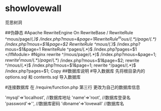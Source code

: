 # showlovewall
觅思树洞

##伪静态
#Apache
<IfModule mod_rewrite.c>
RewriteEngine On
RewriteBase /
RewriteRule ^mous/page/(.*)$ /index.php?mous=&page=$1
RewriteRule ^mous/(.*)/page/(.*)$ /index.php?mous=$1&page=$2
RewriteRule ^mous/(.*)$ /index.php?mous=$1&page=1
RewriteRule ^pages/(.*)$ /index.php?pages=$1
</IfModule>
#Nginx
rewrite ^/mous/page/(.*)$ /index.php?mous=&page=$1;
rewrite ^/mous/(.*)/page/(.*)$ /index.php?mous=$1&page=$2;
rewrite ^/mous/(.*)$ /index.php?mous=$1&page=1;
rewrite ^/pages/(.*)$ /index.php?pages=$1;
Copy
##数据库说明
#导入数据库
先将根目录内的 options.sql 和 contents.sql 导入数据库

#连接数据库
在 /require/function.php 第三行 更改为自己的数据库信息

'mysql'=>'localhost',	//数据库地址
'name'=>'root',		//数据库登录名
'password'=>'',		//数据库密码
'dbname'=>'lovewall'	//数据库名
